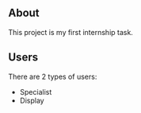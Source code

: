 ## About

This project is my first internship task.



## Users
There are 2 types of users:
- Specialist
- Display


